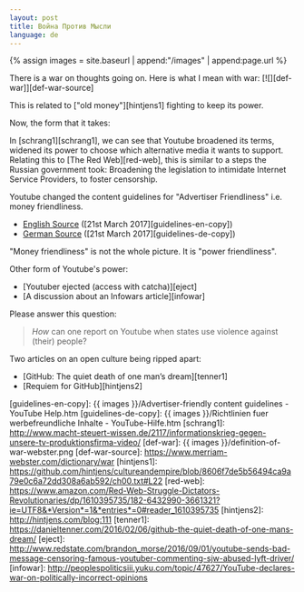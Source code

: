 ```yaml
---
layout: post
title: Война Против Мысли
language: de
---
```


{% assign images = site.baseurl | append:"/images" | append:page.url %}

There is a war on thoughts going on. Here is what I mean with war:
[![][def-war]][def-war-source]

This is related to ["old money"][hintjens1] fighting to keep its power.

Now, the form that it takes:

In [schrang1][schrang1], we can see that Youtube broadened its terms,
widened its power to choose which alternative media it wants to support.
Relating this to [The Red Web][red-web], this is similar to a steps the Russian government took:
Broadening the legislation to intimidate Internet Service Providers, to
foster censorship.

Youtube changed the content guidelines for "Advertiser Friendliness" i.e.
money friendliness.

- [English Source][guidelines-en] ([21st March 2017][guidelines-en-copy])
- [German Source][guidelines-de] ([21st March 2017][guidelines-de-copy])

"Money friendliness" is not the whole picture.
It is "power friendliness".

Other form of Youtube's power:

- [Youtuber ejected (access with catcha)][eject]
- [A discussion about an Infowars article][infowar]

Please answer this question:

> *How* can one report on Youtube when states use violence against (their) people?

Two articles on an open culture being ripped apart:

- [GitHub: The quiet death of one man’s dream][tenner1]
- [Requiem for GitHub][hintjens2]



[guidelines-en]: https://support.google.com/youtube/answer/6162278?hl=en
[guidelines-de]: https://support.google.com/youtube/answer/6162278?hl=de
[guidelines-en-copy]: {{ images }}/Advertiser-friendly content guidelines - YouTube Help.htm
[guidelines-de-copy]: {{ images }}/Richtlinien fuer werbefreundliche Inhalte - YouTube-Hilfe.htm
[schrang1]: http://www.macht-steuert-wissen.de/2117/informationskrieg-gegen-unsere-tv-produktionsfirma-video/
[def-war]: {{ images }}/definition-of-war-webster.png
[def-war-source]: https://www.merriam-webster.com/dictionary/war
[hintjens1]: https://github.com/hintjens/cultureandempire/blob/8606f7de5b56494ca9a79e0c6a72dd308a6ab592/ch00.txt#L22
[red-web]: https://www.amazon.com/Red-Web-Struggle-Dictators-Revolutionaries/dp/1610395735/182-6432990-3661321?ie=UTF8&*Version*=1&*entries*=0#reader_1610395735
[hintjens2]: http://hintjens.com/blog:111
[tenner1]: https://danieltenner.com/2016/02/06/github-the-quiet-death-of-one-mans-dream/
[eject]: http://www.redstate.com/brandon_morse/2016/09/01/youtube-sends-bad-message-censoring-famous-youtuber-commenting-sjw-abused-lyft-driver/
[infowar]: http://peoplespoliticsiii.yuku.com/topic/47627/YouTube-declares-war-on-politically-incorrect-opinions
